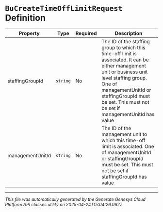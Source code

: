 # `BuCreateTimeOffLimitRequest` Definition

| Property | Type | Required | Description |
|----------|------|----------|-------------|
| staffingGroupId | `string` | No | The ID of the staffing group to which this time-off limit is associated. It can be either management unit or business unit level staffing group. One of managementUnitId or staffingGroupId must be set. This must not be set if managementUnitId has value |
| managementUnitId | `string` | No | The ID of the management unit to which this time-off limit is associated. One of managementUnitId or staffingGroupId must be set. This must not be set if staffingGroupId has value |

---

*This file was automatically generated by the Generate Genesys Cloud Platform API classes utility on 2025-04-24T15:04:26.062Z*